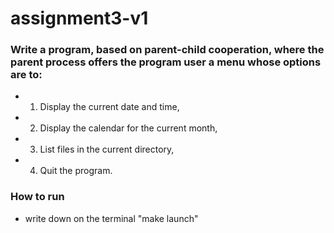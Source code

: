 # assignment3-v1
### Write a program, based on parent-child cooperation, where the parent process offers the program user a menu whose options are to: 
* 1. Display the current date and time, 
* 2. Display the calendar for the current month, 
* 3. List files in the current directory,
* 4. Quit the program.

### How to run
* write down on the terminal "make launch"

